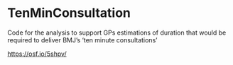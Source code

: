 # TenMinConsultation
Code for the analysis to support 
GPs estimations of duration that would be required to deliver BMJ’s ‘ten minute consultations’

https://osf.io/5shpv/

